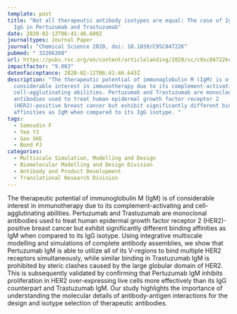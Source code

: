 ```yaml
---
template: post
title: "Not all therapeutic antibody isotypes are equal: The case of IgM versus
  IgG in Pertuzumab and Trastuzumab"
date: 2020-02-12T06:41:46.600Z
journaltypes: Journal Paper
journal: "Chemical Science 2020, doi: 10.1039/C9SC04722K"
pubmed: " 32206268"
url: https://pubs.rsc.org/en/content/articlelanding/2020/sc/c9sc04722k#!divAbstract
impactfactor: "9.063"
dateofacceptance: 2020-02-12T06:41:46.643Z
description: "The therapeutic potential of immunoglobulin M (IgM) is of
  considerable interest in immunotherapy due to its complement-activating and
  cell-agglutinating abilities. Pertuzumab and Trastuzumab are monoclonal
  antibodies used to treat human epidermal growth factor receptor 2
  (HER2)-positive breast cancer but exhibit significantly different binding
  affinities as IgM when compared to its IgG isotype. "
tags:
  - Samsudin F
  - Yeo YJ
  - Gan SKE
  - Bond PJ
categories:
  - Multiscale Simulation, Modelling and Design
  - Biomolecular Modelling and Design Division
  - Antibody and Product Development
  - Translational Research Division
---
```

<!--StartFragment-->

The therapeutic potential of immunoglobulin M (IgM) is of considerable interest in immunotherapy due to its complement-activating and cell-agglutinating abilities. Pertuzumab and Trastuzumab are monoclonal antibodies used to treat human epidermal growth factor receptor 2 (HER2)-positive breast cancer but exhibit significantly different binding affinities as IgM when compared to its IgG isotype. Using integrative multiscale modelling and simulations of complete antibody assemblies, we show that Pertuzumab IgM is able to utilize all of its V-regions to bind multiple HER2 receptors simultaneously, while similar binding in Trastuzumab IgM is prohibited by steric clashes caused by the large globular domain of HER2. This is subsequently validated by confirming that Pertuzumab IgM inhibits proliferation in HER2 over-expressing live cells more effectively than its IgG counterpart and Trastuzumab IgM. Our study highlights the importance of understanding the molecular details of antibody-antigen interactions for the design and isotype selection of therapeutic antibodies.

<!--EndFragment-->
